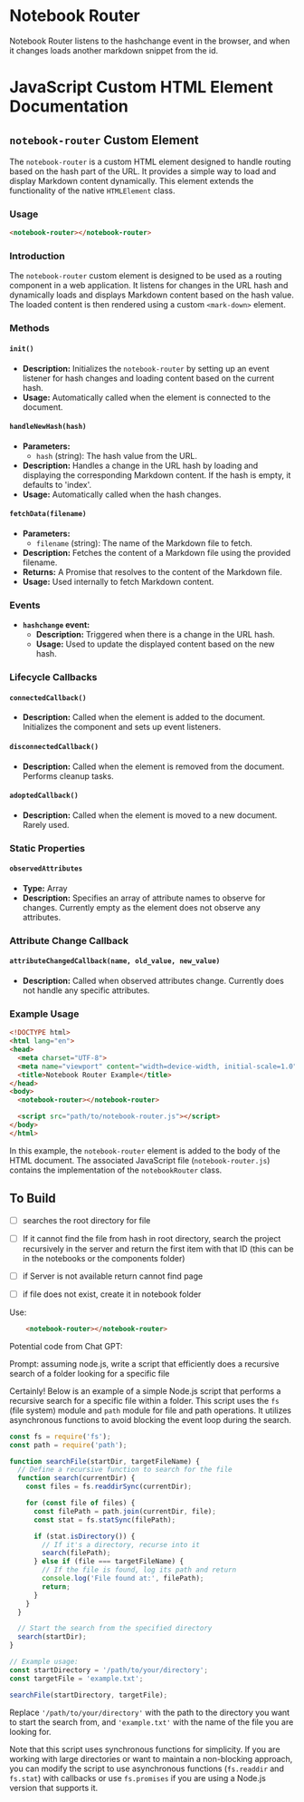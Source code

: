 # Notebook Router

Notebook Router listens to the hashchange event in the browser, and when it changes loads another markdown snippet from the id. 

# JavaScript Custom HTML Element Documentation

## `notebook-router` Custom Element

The `notebook-router` is a custom HTML element designed to handle routing based on the hash part of the URL. It provides a simple way to load and display Markdown content dynamically. This element extends the functionality of the native `HTMLElement` class.

### Usage

```html
<notebook-router></notebook-router>
```

### Introduction

The `notebook-router` custom element is designed to be used as a routing component in a web application. It listens for changes in the URL hash and dynamically loads and displays Markdown content based on the hash value. The loaded content is then rendered using a custom `<mark-down>` element.

### Methods

#### `init()`

- **Description:** Initializes the `notebook-router` by setting up an event listener for hash changes and loading content based on the current hash.
- **Usage:** Automatically called when the element is connected to the document.

#### `handleNewHash(hash)`

- **Parameters:**
  - `hash` (string): The hash value from the URL.
- **Description:** Handles a change in the URL hash by loading and displaying the corresponding Markdown content. If the hash is empty, it defaults to 'index'.
- **Usage:** Automatically called when the hash changes.

#### `fetchData(filename)`

- **Parameters:**
  - `filename` (string): The name of the Markdown file to fetch.
- **Description:** Fetches the content of a Markdown file using the provided filename.
- **Returns:** A Promise that resolves to the content of the Markdown file.
- **Usage:** Used internally to fetch Markdown content.

### Events

- **`hashchange` event:**
  - **Description:** Triggered when there is a change in the URL hash.
  - **Usage:** Used to update the displayed content based on the new hash.

### Lifecycle Callbacks

#### `connectedCallback()`

- **Description:** Called when the element is added to the document. Initializes the component and sets up event listeners.

#### `disconnectedCallback()`

- **Description:** Called when the element is removed from the document. Performs cleanup tasks.

#### `adoptedCallback()`

- **Description:** Called when the element is moved to a new document. Rarely used.

### Static Properties

#### `observedAttributes`

- **Type:** Array
- **Description:** Specifies an array of attribute names to observe for changes. Currently empty as the element does not observe any attributes.

### Attribute Change Callback

#### `attributeChangedCallback(name, old_value, new_value)`

- **Description:** Called when observed attributes change. Currently does not handle any specific attributes.

### Example Usage

```html
<!DOCTYPE html>
<html lang="en">
<head>
  <meta charset="UTF-8">
  <meta name="viewport" content="width=device-width, initial-scale=1.0">
  <title>Notebook Router Example</title>
</head>
<body>
  <notebook-router></notebook-router>

  <script src="path/to/notebook-router.js"></script>
</body>
</html>
```

In this example, the `notebook-router` element is added to the body of the HTML document. The associated JavaScript file (`notebook-router.js`) contains the implementation of the `notebookRouter` class.

## To Build
-[ ] searches the root directory for file
-[ ] If it cannot find the file from hash in root directory, search the project recursively in the server and return the first item with that ID (this can be in the notebooks or the components folder)
-[ ] if Server is not available return cannot find page
- [ ] if file does not exist, create it in notebook folder


<notebook-router></notebook-router>

Use:

```html
	<notebook-router></notebook-router>
```


Potential code from Chat GPT:

Prompt: assuming node.js, write a script that efficiently does a recursive search of a folder looking for a specific file



Certainly! Below is an example of a simple Node.js script that performs a recursive search for a specific file within a folder. This script uses the `fs` (file system) module and `path` module for file and path operations. It utilizes asynchronous functions to avoid blocking the event loop during the search.

```javascript
const fs = require('fs');
const path = require('path');

function searchFile(startDir, targetFileName) {
  // Define a recursive function to search for the file
  function search(currentDir) {
    const files = fs.readdirSync(currentDir);

    for (const file of files) {
      const filePath = path.join(currentDir, file);
      const stat = fs.statSync(filePath);

      if (stat.isDirectory()) {
        // If it's a directory, recurse into it
        search(filePath);
      } else if (file === targetFileName) {
        // If the file is found, log its path and return
        console.log('File found at:', filePath);
        return;
      }
    }
  }

  // Start the search from the specified directory
  search(startDir);
}

// Example usage:
const startDirectory = '/path/to/your/directory';
const targetFile = 'example.txt';

searchFile(startDirectory, targetFile);
```

Replace `'/path/to/your/directory'` with the path to the directory you want to start the search from, and `'example.txt'` with the name of the file you are looking for.

Note that this script uses synchronous functions for simplicity. If you are working with large directories or want to maintain a non-blocking approach, you can modify the script to use asynchronous functions (`fs.readdir` and `fs.stat`) with callbacks or use `fs.promises` if you are using a Node.js version that supports it.